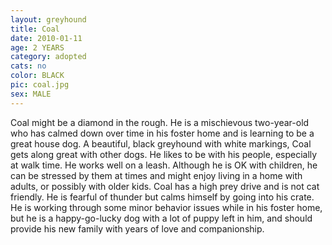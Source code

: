 ```yaml
---
layout: greyhound
title: Coal
date: 2010-01-11
age: 2 YEARS
category: adopted
cats: no
color: BLACK
pic: coal.jpg
sex: MALE
---
```



Coal might be a diamond in the rough. He is a mischievous two-year-old who has calmed down over time in his foster home
and is learning to be a great house dog. A beautiful, black greyhound with white markings, Coal gets along great with
other dogs. He likes to be with his people, especially at walk time. He works well on a leash. Although he is OK with
children, he can be stressed by them at times and might enjoy living in a home with adults, or possibly with older kids.
Coal has a high prey drive and is not cat friendly. He is fearful of thunder but calms himself by going into his crate.
He is working through some minor behavior issues while in his foster home, but he is a happy-go-lucky dog with a lot of
puppy left in him, and should provide his new family with years of love and companionship.
